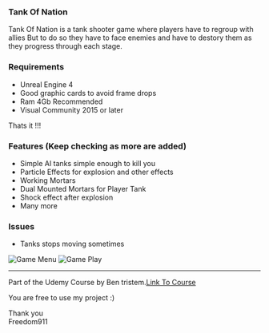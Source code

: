 ### Tank Of Nation
Tank Of Nation is a tank shooter game where players have to regroup with allies But to do so they have to face enemies and have to destory them as they progress through each stage.

### Requirements
* Unreal Engine 4 
* Good graphic cards to avoid frame drops
* Ram 4Gb Recommended
* Visual Community 2015 or later

Thats it !!!

### Features (Keep checking as more are added)
* Simple AI tanks simple enough to kill you
* Particle Effects for explosion and other effects
* Working Mortars
* Dual Mounted Mortars for Player Tank
* Shock effect after explosion
* Many more

### Issues
* Tanks stops moving sometimes

![Game Menu](https://freedom911blog.files.wordpress.com/2017/04/screenshot-e1491301737631.jpg)
![Game Play](https://freedom911blog.files.wordpress.com/2017/04/capture.gif)


____
Part of the Udemy Course by Ben tristem.[Link To Course](https://www.udemy.com/unrealcourse/)

You are free to use my project :)

Thank you <br />
Freedom911 

